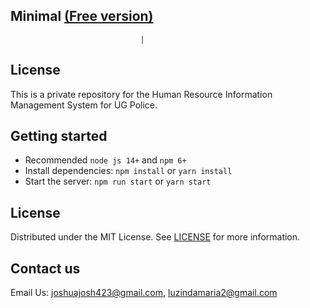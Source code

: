 ## Minimal [(Free version)](https://police-database-ui.herokuapp.com/)
                                 |

## License

This is a private repository for the Human Resource Information Management System for UG Police.

## Getting started

- Recommended `node js 14+` and `npm 6+`
- Install dependencies: `npm install` or `yarn install`
- Start the server: `npm run start` or `yarn start`

## License

Distributed under the MIT License. See [LICENSE](https://github.com/minimal-ui-kit/minimal.free/blob/main/LICENSE.md) for more information.

## Contact us

Email Us: joshuajosh423@gmail.com, luzindamaria2@gmail.com
